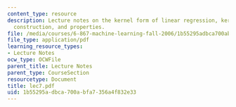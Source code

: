 ```yaml
---
content_type: resource
description: Lecture notes on the kernel form of linear regression, kernels, examples,
  construction, and properties.
file: /media/courses/6-867-machine-learning-fall-2006/1b55295adbca700abfa7356a4f832e33_lec7.pdf
file_type: application/pdf
learning_resource_types:
- Lecture Notes
ocw_type: OCWFile
parent_title: Lecture Notes
parent_type: CourseSection
resourcetype: Document
title: lec7.pdf
uid: 1b55295a-dbca-700a-bfa7-356a4f832e33
---
```

